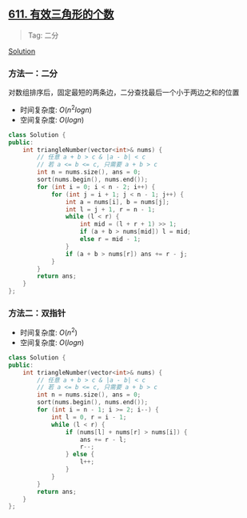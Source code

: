 ## [611. 有效三角形的个数](https://leetcode.cn/problems/valid-triangle-number/description/)

> Tag: 二分

[Solution](https://leetcode.cn/problems/valid-triangle-number/solutions/12940/ming-que-tiao-jian-jin-xing-qiu-jie-by-jerring/)

### 方法一：二分

对数组排序后，固定最短的两条边，二分查找最后一个小于两边之和的位置

* 时间复杂度: ${O(n^2logn)}$
* 空间复杂度: ${O(logn)}$
```cpp
class Solution {
public:
    int triangleNumber(vector<int>& nums) {
        // 任意 a + b > c & |a - b| < c
        // 若 a <= b <= c, 只需要 a + b > c
        int n = nums.size(), ans = 0;
        sort(nums.begin(), nums.end());
        for (int i = 0; i < n - 2; i++) {
            for (int j = i + 1; j < n - 1; j++) {
                int a = nums[i], b = nums[j];
                int l = j + 1, r = n - 1;
                while (l < r) {
                    int mid = (l + r + 1) >> 1;
                    if (a + b > nums[mid]) l = mid;
                    else r = mid - 1;
                }
                if (a + b > nums[r]) ans += r - j;
            }
        }
        return ans;
    }
};
```

### 方法二：双指针
* 时间复杂度: ${O(n^2)}$
* 空间复杂度: ${O(logn)}$
```cpp
class Solution {
public:
    int triangleNumber(vector<int>& nums) {
        // 任意 a + b > c & |a - b| < c
        // 若 a <= b <= c, 只需要 a + b > c
        int n = nums.size(), ans = 0;
        sort(nums.begin(), nums.end());
        for (int i = n - 1; i >= 2; i--) {
            int l = 0, r = i - 1;
            while (l < r) {
                if (nums[l] + nums[r] > nums[i]) {
                    ans += r - l;
                    r--;
                } else {
                    l++;
                }
            }
        }
        return ans;
    }
};
```